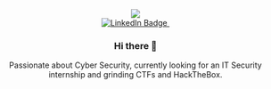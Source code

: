 <div id="header" align="center">
  <img src="https://media.giphy.com/media/MF1kR4YmC2Z20/giphy.gif"
</div>

<div id="badges">
  <a href="https://www.linkedin.com/in/fotis-papageorgakis/">
    <img src="https://img.shields.io/badge/LinkedIn-blue?style=for-the-badge&logo=linkedin&logoColor=white" alt="LinkedIn Badge"/>
  </a>
  <img src="https://komarev.com/ghpvc/?username=0xR5C&style=flat-square&color=blue" alt=""/>

</div>

### Hi there 👋

Passionate about Cyber Security, currently looking for an IT Security internship and grinding CTFs and HackTheBox.
<!--
**0xR5C/0xR5C** is a ✨ _special_ ✨ repository because its `README.md` (this file) appears on your GitHub profile.

Here are some ideas to get you started:

- 🔭 I’m currently working on ...
- 🌱 I’m currently learning ...
- 👯 I’m looking to collaborate on ...
- 🤔 I’m looking for help with ...
- 💬 Ask me about ...
- 📫 How to reach me: ...
- 😄 Pronouns: ...
- ⚡ Fun fact: ...
-->
